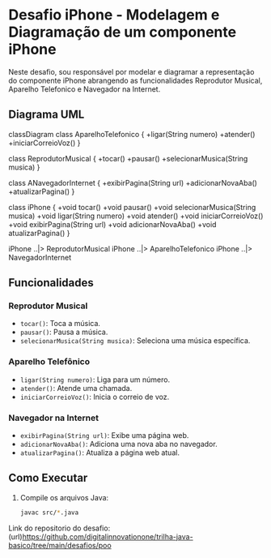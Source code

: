 # Desafio iPhone - Modelagem e Diagramação de um componente iPhone 

Neste desafio, sou responsável por modelar e diagramar a representação do componente iPhone abrangendo as funcionalidades Reprodutor Musical, Aparelho Telefonico e Navegador na Internet. 


## Diagrama UML

classDiagram
    class AparelhoTelefonico {
    +ligar(String numero)
    +atender()
    +iniciarCorreioVoz()
   }

   class ReprodutorMusical {
    +tocar()
    +pausar()
    +selecionarMusica(String musica)
   }

   class ANavegadorInternet {
    +exibirPagina(String url)
    +adicionarNovaAba()
    +atualizarPagina()
   }

   class iPhone {
    +void tocar()
    +void pausar()
    +void selecionarMusica(String musica)
    +void ligar(String numero)
    +void atender()
    +void iniciarCorreioVoz()
    +void exibirPagina(String url)
    +void adicionarNovaAba()
    +void atualizarPagina()
   }

   iPhone ..|> ReprodutorMusical
   iPhone ..|> AparelhoTelefonico
   iPhone ..|> NavegadorInternet



## Funcionalidades

### Reprodutor Musical
- `tocar()`: Toca a música.
- `pausar()`: Pausa a música.
- `selecionarMusica(String musica)`: Seleciona uma música específica.

### Aparelho Telefônico
- `ligar(String numero)`: Liga para um número.
- `atender()`: Atende uma chamada.
- `iniciarCorreioVoz()`: Inicia o correio de voz.

### Navegador na Internet
- `exibirPagina(String url)`: Exibe uma página web.
- `adicionarNovaAba()`: Adiciona uma nova aba no navegador.
- `atualizarPagina()`: Atualiza a página web atual.

## Como Executar

1. Compile os arquivos Java:
   ```bash
   javac src/*.java

Link do repositorio do desafio: (url)https://github.com/digitalinnovationone/trilha-java-basico/tree/main/desafios/poo

